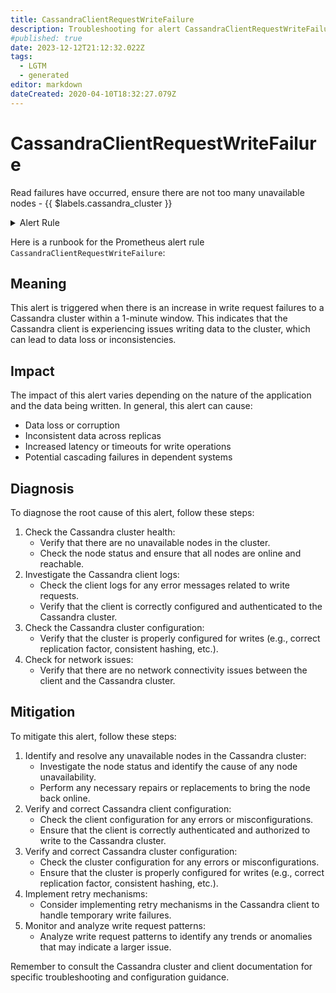 ```yaml
---
title: CassandraClientRequestWriteFailure
description: Troubleshooting for alert CassandraClientRequestWriteFailure
#published: true
date: 2023-12-12T21:12:32.022Z
tags: 
  - LGTM
  - generated
editor: markdown
dateCreated: 2020-04-10T18:32:27.079Z
---
```


# CassandraClientRequestWriteFailure

Read failures have occurred, ensure there are not too many unavailable nodes - {{ $labels.cassandra_cluster }}

<details>
  <summary>Alert Rule</summary>

{{% rule "cassandra/instaclustr-cassandra-exporter.yml" "CassandraClientRequestWriteFailure" %}}

{{% comment %}}

```yaml
alert: CassandraClientRequestWriteFailure
expr: increase(cassandra_client_request_failures_total{operation="write"}[1m]) > 0
for: 2m
labels:
    severity: critical
annotations:
    summary: Cassandra client request write failure (instance {{ $labels.instance }})
    description: |-
        Read failures have occurred, ensure there are not too many unavailable nodes - {{ $labels.cassandra_cluster }}
          VALUE = {{ $value }}
          LABELS = {{ $labels }}
    runbook: https://github.com/srerun/prometheus-alerts/blob/main/content/runbooks/instaclustr-cassandra-exporter/CassandraClientRequestWriteFailure.md

```

{{% /comment %}}

</details>


Here is a runbook for the Prometheus alert rule `CassandraClientRequestWriteFailure`:

## Meaning
This alert is triggered when there is an increase in write request failures to a Cassandra cluster within a 1-minute window. This indicates that the Cassandra client is experiencing issues writing data to the cluster, which can lead to data loss or inconsistencies.

## Impact
The impact of this alert varies depending on the nature of the application and the data being written. In general, this alert can cause:

* Data loss or corruption
* Inconsistent data across replicas
* Increased latency or timeouts for write operations
* Potential cascading failures in dependent systems

## Diagnosis
To diagnose the root cause of this alert, follow these steps:

1. Check the Cassandra cluster health:
	* Verify that there are no unavailable nodes in the cluster.
	* Check the node status and ensure that all nodes are online and reachable.
2. Investigate the Cassandra client logs:
	* Check the client logs for any error messages related to write requests.
	* Verify that the client is correctly configured and authenticated to the Cassandra cluster.
3. Check the Cassandra cluster configuration:
	* Verify that the cluster is properly configured for writes (e.g., correct replication factor, consistent hashing, etc.).
4. Check for network issues:
	* Verify that there are no network connectivity issues between the client and the Cassandra cluster.

## Mitigation
To mitigate this alert, follow these steps:

1. Identify and resolve any unavailable nodes in the Cassandra cluster:
	* Investigate the node status and identify the cause of any node unavailability.
	* Perform any necessary repairs or replacements to bring the node back online.
2. Verify and correct Cassandra client configuration:
	* Check the client configuration for any errors or misconfigurations.
	* Ensure that the client is correctly authenticated and authorized to write to the Cassandra cluster.
3. Verify and correct Cassandra cluster configuration:
	* Check the cluster configuration for any errors or misconfigurations.
	* Ensure that the cluster is properly configured for writes (e.g., correct replication factor, consistent hashing, etc.).
4. Implement retry mechanisms:
	* Consider implementing retry mechanisms in the Cassandra client to handle temporary write failures.
5. Monitor and analyze write request patterns:
	* Analyze write request patterns to identify any trends or anomalies that may indicate a larger issue.

Remember to consult the Cassandra cluster and client documentation for specific troubleshooting and configuration guidance.